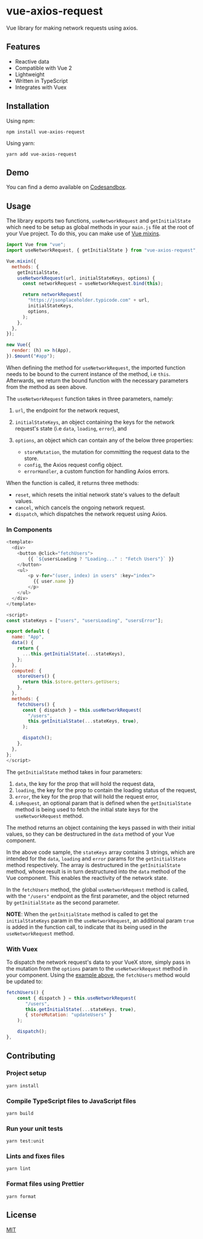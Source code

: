# vue-axios-request

Vue library for making network requests using axios.

## Features

- Reactive data
- Compatible with Vue 2
- Lightweight
- Written in TypeScript
- Integrates with Vuex

## Installation

Using npm:

```
npm install vue-axios-request
```

Using yarn:

```
yarn add vue-axios-request
```

## Demo

You can find a demo available on [Codesandbox](https://codesandbox.io/s/vue-axios-request-demo-urmhy).

## Usage

The library exports two functions, `useNetworkRequest` and `getInitialState` which need to be setup as global methods in your `main.js` file at the root of your Vue project. To do this, you can make use of [Vue mixins](https://vuejs.org/v2/guide/mixins.html).

```js
import Vue from "vue";
import useNetworkRequest, { getInitialState } from "vue-axios-request";

Vue.mixin({
  methods: {
    getInitialState,
    useNetworkRequest(url, initialStateKeys, options) {
      const networkRequest = useNetworkRequest.bind(this);

      return networkRequest(
        "https://jsonplaceholder.typicode.com" + url,
        initialStateKeys,
        options,
      );
    },
  },
});

new Vue({
  render: (h) => h(App),
}).$mount("#app");
```

When defining the method for `useNetworkRequest`, the imported function needs to be bound to the current instance of the method, i.e `this`. Afterwards, we return the bound function with the necessary parameters from the method as seen above.

The `useNetworkRequest` function takes in three parameters, namely:

1. `url`, the endpoint for the network request,
2. `initialStateKeys`, an object containing the keys for the network request's state (i.e `data`, `loading`, `error`), and
3. `options`, an object which can contain any of the below three properties:

   - `storeMutation`, the mutation for committing the request data to the store.
   - `config`, the Axios request config object.
   - `errorHandler`, a custom function for handling Axios errors.

When the function is called, it returns three methods:

- `reset`, which resets the initial network state's values to the default values.
- `cancel`, which cancels the ongoing network request.
- `dispatch`, which dispatches the network request using Axios.

### In Components

```js
<template>
  <div>
    <button @click="fetchUsers">
        {{ `${usersLoading ? "Loading..." : "Fetch Users"}` }}
    </button>
    <ul>
        <p v-for="(user, index) in users" :key="index">
          {{ user.name }}
        </p>
    </ul>
  </div>
</template>

<script>
const stateKeys = ["users", "usersLoading", "usersError"];

export default {
  name: "App",
  data() {
    return {
      ...this.getInitialState(...stateKeys),
    };
  },
  computed: {
    storeUsers() {
      return this.$store.getters.getUsers;
    },
  },
  methods: {
    fetchUsers() {
      const { dispatch } = this.useNetworkRequest(
        "/users",
        this.getInitialState(...stateKeys, true),
      );

      dispatch();
    },
  },
};
</script>
```

The `getInitialState` method takes in four parameters:

1. `data`, the key for the prop that will hold the request data,
2. `loading`, the key for the prop to contain the loading status of the request,
3. `error`, the key for the prop that will hold the request error,
4. `isRequest`, an optional param that is defined when the `getInitialState` method is being used to fetch the initial state keys for the `useNetworkRequest` method.

The method returns an object containing the keys passed in with their initial values, so they can be destructured in the `data` method of your Vue component.

In the above code sample, the `stateKeys` array contains 3 strings, which are intended for the `data`, `loading` and `error` params for the `getInitialState` method respectively. The array is destructured in the `getInitialState` method, whose result is in turn destructured into the `data` method of the Vue component. This enables the reactivity of the network state.

In the `fetchUsers` method, the global `useNetworkRequest` method is called, with the `"/users"` endpoint as the first parameter, and the object returned by `getInitialState` as the second parameter.

**NOTE**: When the `getInitialState` method is called to get the `initialStateKeys` param in the `useNetworkRequest`, an additional param `true` is added in the function call, to indicate that its being used in the `useNetworkRequest` method.

### With Vuex

To dispatch the network request's data to your VueX store, simply pass in the mutation from the `options` param to the `useNetworkRequest` method in your component. Using the [example above](#in-components), the `fetchUsers` method would be updated to:

```js
fetchUsers() {
    const { dispatch } = this.useNetworkRequest(
       "/users",
       this.getInitialState(...stateKeys, true),
       { storeMutation: "updateUsers" }
    );

    dispatch();
},
```

## Contributing

### Project setup

```
yarn install
```

### Compile TypeScript files to JavaScript files

```
yarn build
```

### Run your unit tests

```
yarn test:unit
```

### Lints and fixes files

```
yarn lint
```

### Format files using Prettier

```
yarn format
```

## License

[MIT](https://github.com/justsolomon/vue-axios-request/blob/main/LICENSE)
